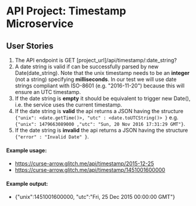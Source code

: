 # API Project: Timestamp Microservice
## User Stories
1. The API endpoint is GET [project_url]/api/timestamp/:date_string?
2. A date string is valid if can be successfully parsed by new Date(date_string).
Note that the unix timestamp needs to be an **integer** (not a string) specifying **milliseconds**.
In our test we will use date strings compliant with ISO-8601 (e.g. "2016-11-20") because this will ensure an UTC timestamp.
3. If the date string is **empty** it should be equivalent to trigger new Date(), i.e. the service uses the current timestamp.
4. If the date string is **valid** the api returns a JSON having the structure `{"unix": <date.getTime()>, "utc" : <date.toUTCString()> }` e.g. `{"unix": 1479663089000 ,"utc": "Sun, 20 Nov 2016 17:31:29 GMT"}`.
5. If the date string is **invalid** the api returns a JSON having the structure `{"error" : "Invalid Date" }`.

#### Example usage:
* https://curse-arrow.glitch.me/api/timestamp/2015-12-25
* https://curse-arrow.glitch.me/api/timestamp/1451001600000
#### Example output:
* {"unix":1451001600000, "utc":"Fri, 25 Dec 2015 00:00:00 GMT"}
